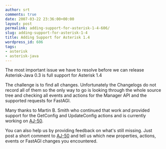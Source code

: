 ```yaml
---
author: srt
comments: true
date: 2007-03-22 23:36:00+00:00
layout: post
permalink: adding-support-for-asterisk-1-4-606/
slug: adding-support-for-asterisk-1-4
title: Adding Support for Asterisk 1.4
wordpress_id: 606
tags:
- asterisk
- asterisk-java
---
```


The most important issue we have to resolve before we can release Asterisk-Java 0.3 is 
full support for Asterisk 1.4




The challenge is to find all changes. Unfortunately the Changelogs do not record all of them so the only way to go is looking through the whole source tree and checking all
events and actions for the Manager API and the supported requests for FastAGI.




Many thanks to Martin B. Smith who continued that work and provided support for
the GetConfig and UpdateConfig actions and is currently working on
[AJ-50](http://jira.reucon.org/browse/AJ-50).




You can also help us by providing feedback on what's still missing. Just post a
short comment to [AJ-50](http://jira.reucon.org/browse/AJ-50) and
tell us which new properties, actions, events or FastAGI changes you encountered.



